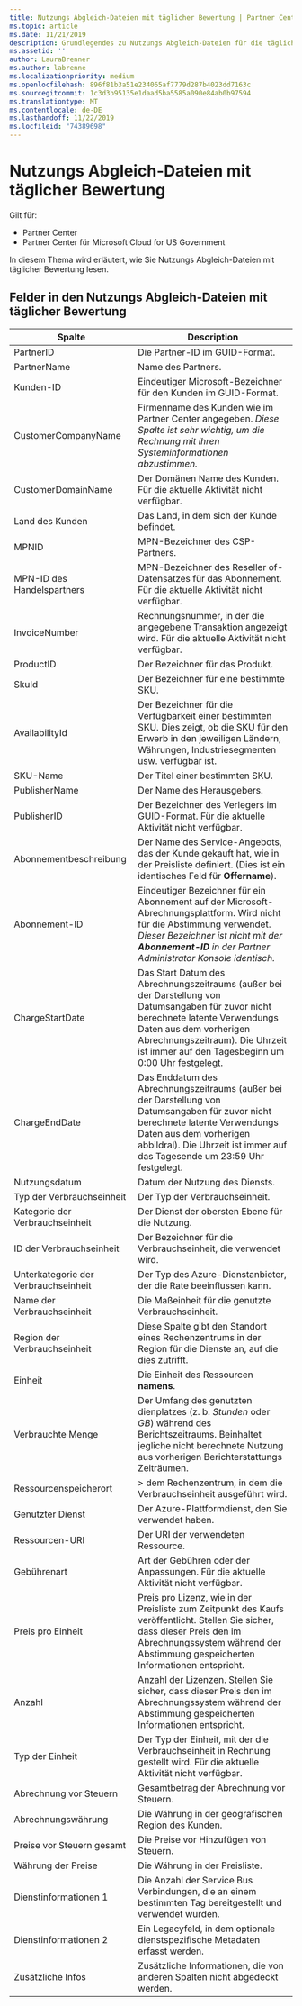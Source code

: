 ```yaml
---
title: Nutzungs Abgleich-Dateien mit täglicher Bewertung | Partner Center
ms.topic: article
ms.date: 11/21/2019
description: Grundlegendes zu Nutzungs Abgleich-Dateien für die tägliche Bewertung in Partner Center.
ms.assetid: ''
author: LauraBrenner
ms.author: labrenne
ms.localizationpriority: medium
ms.openlocfilehash: 896f81b3a51e234065af7779d287b4023dd7163c
ms.sourcegitcommit: 1c3d3b95135e1daad5ba5585a090e84ab0b97594
ms.translationtype: MT
ms.contentlocale: de-DE
ms.lasthandoff: 11/22/2019
ms.locfileid: "74389698"
---
```

# <a name="daily-rated-usage-reconciliation-files"></a>Nutzungs Abgleich-Dateien mit täglicher Bewertung

Gilt für:

- Partner Center
- Partner Center für Microsoft Cloud for US Government

In diesem Thema wird erläutert, wie Sie Nutzungs Abgleich-Dateien mit täglicher Bewertung lesen.

## <a name="fields-in-daily-rated-usage-reconciliation-files"></a>Felder in den Nutzungs Abgleich-Dateien mit täglicher Bewertung

| Spalte | Description |
| ------ | ----------- |
| PartnerID | Die Partner-ID im GUID-Format. |
| PartnerName | Name des Partners. |
| Kunden-ID | Eindeutiger Microsoft-Bezeichner für den Kunden im GUID-Format. |
| CustomerCompanyName | Firmenname des Kunden wie im Partner Center angegeben. *Diese Spalte ist sehr wichtig, um die Rechnung mit ihren Systeminformationen abzustimmen.* |
| CustomerDomainName | Der Domänen Name des Kunden. Für die aktuelle Aktivität nicht verfügbar. |
| Land des Kunden | Das Land, in dem sich der Kunde befindet. |
| MPNID | MPN-Bezeichner des CSP-Partners. |
| MPN-ID des Handelspartners | MPN-Bezeichner des Reseller of-Datensatzes für das Abonnement. Für die aktuelle Aktivität nicht verfügbar. |
| InvoiceNumber | Rechnungsnummer, in der die angegebene Transaktion angezeigt wird. Für die aktuelle Aktivität nicht verfügbar. |
| ProductID | Der Bezeichner für das Produkt. |
| SkuId | Der Bezeichner für eine bestimmte SKU. |
| AvailabilityId | Der Bezeichner für die Verfügbarkeit einer bestimmten SKU. Dies zeigt, ob die SKU für den Erwerb in den jeweiligen Ländern, Währungen, Industriesegmenten usw. verfügbar ist. |
| SKU-Name | Der Titel einer bestimmten SKU. |
| PublisherName | Der Name des Herausgebers. |
| PublisherID | Der Bezeichner des Verlegers im GUID-Format. Für die aktuelle Aktivität nicht verfügbar. |
| Abonnementbeschreibung | Der Name des Service-Angebots, das der Kunde gekauft hat, wie in der Preisliste definiert. (Dies ist ein identisches Feld für **Offername**). |
| Abonnement-ID | Eindeutiger Bezeichner für ein Abonnement auf der Microsoft-Abrechnungsplattform. Wird nicht für die Abstimmung verwendet. *Dieser Bezeichner ist nicht mit der **Abonnement-ID** in der Partner Administrator Konsole identisch.* |
| ChargeStartDate | Das Start Datum des Abrechnungszeitraums (außer bei der Darstellung von Datumsangaben für zuvor nicht berechnete latente Verwendungs Daten aus dem vorherigen Abrechnungszeitraum). Die Uhrzeit ist immer auf den Tagesbeginn um 0:00 Uhr festgelegt. |
| ChargeEndDate | Das Enddatum des Abrechnungszeitraums (außer bei der Darstellung von Datumsangaben für zuvor nicht berechnete latente Verwendungs Daten aus dem vorherigen abbildral). Die Uhrzeit ist immer auf das Tagesende um 23:59 Uhr festgelegt. |
| Nutzungsdatum | Datum der Nutzung des Diensts. |
| Typ der Verbrauchseinheit | Der Typ der Verbrauchseinheit. |
| Kategorie der Verbrauchseinheit | Der Dienst der obersten Ebene für die Nutzung. |
| ID der Verbrauchseinheit | Der Bezeichner für die Verbrauchseinheit, die verwendet wird. |
| Unterkategorie der Verbrauchseinheit | Der Typ des Azure-Dienstanbieter, der die Rate beeinflussen kann. |
| Name der Verbrauchseinheit | Die Maßeinheit für die genutzte Verbrauchseinheit. |
| Region der Verbrauchseinheit | Diese Spalte gibt den Standort eines Rechenzentrums in der Region für die Dienste an, auf die dies zutrifft. |
| Einheit | Die Einheit des Ressourcen **namens**. |
| Verbrauchte Menge | Der Umfang des genutzten dienplatzes (z. b. *Stunden* oder *GB*) während des Berichtszeitraums. Beinhaltet jegliche nicht berechnete Nutzung aus vorherigen Berichterstattungs Zeiträumen. |
| Ressourcenspeicherort | > dem Rechenzentrum, in dem die Verbrauchseinheit ausgeführt wird. |
| Genutzter Dienst | Der Azure-Plattformdienst, den Sie verwendet haben. |
| Ressourcen-URI | Der URI der verwendeten Ressource. |
| Gebührenart | Art der Gebühren oder der Anpassungen. Für die aktuelle Aktivität nicht verfügbar. |
| Preis pro Einheit | Preis pro Lizenz, wie in der Preisliste zum Zeitpunkt des Kaufs veröffentlicht. Stellen Sie sicher, dass dieser Preis den im Abrechnungssystem während der Abstimmung gespeicherten Informationen entspricht. |
| Anzahl | Anzahl der Lizenzen. Stellen Sie sicher, dass dieser Preis den im Abrechnungssystem während der Abstimmung gespeicherten Informationen entspricht. |
| Typ der Einheit | Der Typ der Einheit, mit der die Verbrauchseinheit in Rechnung gestellt wird. Für die aktuelle Aktivität nicht verfügbar. |
| Abrechnung vor Steuern | Gesamtbetrag der Abrechnung vor Steuern. |
| Abrechnungswährung | Die Währung in der geografischen Region des Kunden. |
| Preise vor Steuern gesamt | Die Preise vor Hinzufügen von Steuern. |
| Währung der Preise | Die Währung in der Preisliste. |
| Dienstinformationen 1 | Die Anzahl der Service Bus Verbindungen, die an einem bestimmten Tag bereitgestellt und verwendet wurden. |
| Dienstinformationen 2 | Ein Legacyfeld, in dem optionale dienstspezifische Metadaten erfasst werden. |
| Zusätzliche Infos | Zusätzliche Informationen, die von anderen Spalten nicht abgedeckt werden. |
